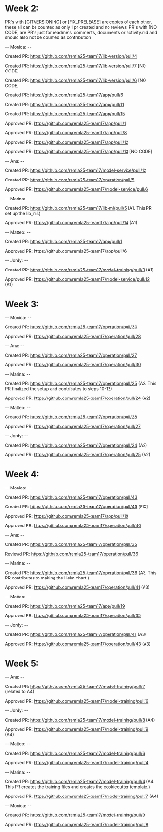 # Week 2:

PR's with [GITVERSIONING] or [FIX_PRELEASE] are copies of each other, these all can be counted as only 1 pr created and no reviews.
PR's with [NO CODE] are PR's just for readme's, comments, documents or activity.md and should also not be counted as contribution

-- Monica: --

Created PR: https://github.com/remla25-team17/lib-version/pull/4

Created PR: https://github.com/remla25-team17/lib-version/pull/7 [NO CODE]

Created PR: https://github.com/remla25-team17/lib-version/pull/6 [NO CODE]

Created PR: https://github.com/remla25-team17/app/pull/6

Created PR: https://github.com/remla25-team17/app/pull/11

Created PR: https://github.com/remla25-team17/app/pull/15
  
Approved PR: https://github.com/remla25-team17/app/pull/1

Approved PR: https://github.com/remla25-team17/app/pull/8

Approved PR: https://github.com/remla25-team17/app/pull/12

Approved PR: https://github.com/remla25-team17/app/pull/13 [NO CODE]

-- Ana: --

Created PR: https://github.com/remla25-team17/model-service/pull/12

Created PR: https://github.com/remla25-team17/operation/pull/5

Approved PR: https://github.com/remla25-team17/model-service/pull/6

-- Marina: --

Created PR: https://github.com/remla25-team17/lib-ml/pull/5 (A1. This PR set up the lib_ml.)

Approved PR: https://github.com/remla25-team17/app/pull/14 (A1)

-- Matteo: --

Created PR: https://github.com/remla25-team17/app/pull/1
  
Approved PR: https://github.com/remla25-team17/app/pull/6

-- Jordy: --

Created PR: https://github.com/remla25-team17/model-training/pull/3 (A1)
  
Approved PR: https://github.com/remla25-team17/model-service/pull/12 (A1)

# Week 3:

-- Monica: --

Created PR: https://github.com/remla25-team17/operation/pull/30

Approved PR: https://github.com/remla25-team17/operation/pull/28

-- Ana: --

Created PR: https://github.com/remla25-team17/operation/pull/27

Approved PR: https://github.com/remla25-team17/operation/pull/30

-- Marina: --

Created PR: https://github.com/remla25-team17/operation/pull/25 (A2. This PR finalized the setup and contributes to steps 10-12)

Approved PR: https://github.com/remla25-team17/operation/pull/24 (A2)

-- Matteo: --

Created PR: https://github.com/remla25-team17/operation/pull/28

Approved PR: https://github.com/remla25-team17/operation/pull/27

-- Jordy: --

Created PR: https://github.com/remla25-team17/operation/pull/24 (A2)

Approved PR: https://github.com/remla25-team17/operation/pull/25 (A2)

# Week 4:

-- Monica: --

Created PR: https://github.com/remla25-team17/operation/pull/43

Created PR: https://github.com/remla25-team17/operation/pull/45 [FIX]

Approved PR: https://github.com/remla25-team17/app/pull/19

Approved PR: https://github.com/remla25-team17/operation/pull/40

-- Ana: --

Created PR: https://github.com/remla25-team17/operation/pull/35

Reviewd PR: https://github.com/remla25-team17/operation/pull/36

-- Marina: --

Created PR: https://github.com/remla25-team17/operation/pull/36 (A3. This PR contributes to making the Helm chart.)

Approved PR: https://github.com/remla25-team17/operation/pull/41 (A3)

-- Matteo: --

Created PR: https://github.com/remla25-team17/app/pull/19

Approved PR: https://github.com/remla25-team17/operation/pull/35

-- Jordy: --

Created PR: https://github.com/remla25-team17/operation/pull/41 (A3)

Approved PR: https://github.com/remla25-team17/operation/pull/43 (A3)


# Week 5:

-- Ana: --

Created PR: https://github.com/remla25-team17/model-training/pull/7 (related to A4)

Approved PR: https://github.com/remla25-team17/model-training/pull/6

-- Jordy: --

Created PR: https://github.com/remla25-team17/model-training/pull/8 (A4)

Approved PR: https://github.com/remla25-team17/model-training/pull/9 (A4)

-- Matteo: --

Created PR: https://github.com/remla25-team17/model-training/pull/6

Approved PR: https://github.com/remla25-team17/model-training/pull/4

-- Marina: --

Created PR: https://github.com/remla25-team17/model-training/pull/4 (A4. This PR creates the training files and creates the cookiecutter template.)

Approved PR: https://github.com/remla25-team17/model-training/pull/7 (A4)

-- Monica: --

Created PR: https://github.com/remla25-team17/model-training/pull/9

Approved PR: https://github.com/remla25-team17/model-training/pull/8
